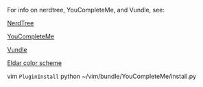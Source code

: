 For info on nerdtree, YouCompleteMe, and Vundle, see:

[NerdTree](https://github.com/scrooloose/nerdtree) 

[YouCompleteMe](https://github.com/Valloric/YouCompleteMe#ubuntu-linux-x64) 

[Vundle](https://github.com/VundleVim/Vundle.vim)

[Eldar color scheme](https://github.com/agude/vim-eldar)

vim
`PluginInstall`
python ~/vim/bundle/YouCompleteMe/install.py
